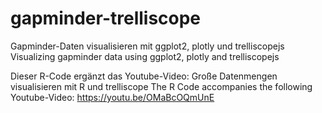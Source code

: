 # gapminder-trelliscope
Gapminder-Daten visualisieren mit ggplot2, plotly und trelliscopejs
Visualizing gapminder data using ggplot2, plotly and trelliscopejs

Dieser R-Code ergänzt das Youtube-Video: Große Datenmengen visualisieren mit R und trelliscope
The R Code accompanies the following Youtube-Video:
https://youtu.be/OMaBcOQmUnE
